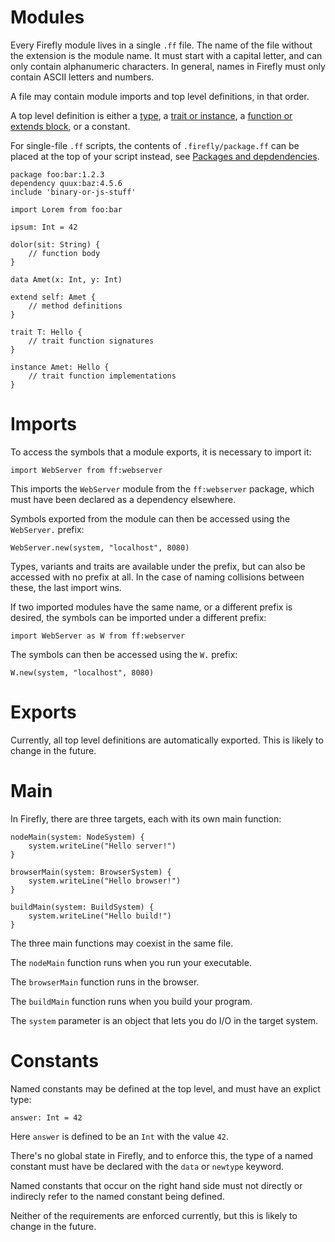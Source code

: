 # Modules

Every Firefly module lives in a single `.ff` file. The name of the file without the extension is the module name. It must start with a capital letter, and can only contain alphanumeric characters. In general, names in Firefly must only contain ASCII letters and numbers.

A file may contain module imports and top level definitions, in that order.

A top level definition is either a [type](user-defined-types), a [trait or instance](traits-and-instances), a [function or extends block](functions-and-methods), or a constant.

For single-file `.ff` scripts, the contents of `.firefly/package.ff` can be placed at the top of your script instead, see [Packages and depdendencies](packages-and-dependencies).

```firefly
package foo:bar:1.2.3
dependency quux:baz:4.5.6
include 'binary-or-js-stuff'

import Lorem from foo:bar

ipsum: Int = 42

dolor(sit: String) {
    // function body
}

data Amet(x: Int, y: Int)

extend self: Amet {
    // method definitions
}

trait T: Hello {
    // trait function signatures
}

instance Amet: Hello {
    // trait function implementations
}
```



# Imports

To access the symbols that a module exports, it is necessary to import it:

```firefly
import WebServer from ff:webserver
```

This imports the `WebServer` module from the `ff:webserver` package, which must have been declared as a dependency elsewhere.

Symbols exported from the module can then be accessed using the `WebServer.` prefix:

```firefly
WebServer.new(system, "localhost", 8080)
```

Types, variants and traits are available under the prefix, but can also be accessed with no prefix at all. In the case of naming collisions between these, the last import wins.

If two imported modules have the same name, or a different prefix is desired, the symbols can be imported under a different prefix:

```firefly
import WebServer as W from ff:webserver
```

The symbols can then be accessed using the `W.` prefix:

```firefly
W.new(system, "localhost", 8080)
```


# Exports

Currently, all top level definitions are automatically exported. This is likely to change in the future.


# Main

In Firefly, there are three targets, each with its own main function:

```firefly
nodeMain(system: NodeSystem) {
    system.writeLine("Hello server!")
}

browserMain(system: BrowserSystem) {
    system.writeLine("Hello browser!")
}

buildMain(system: BuildSystem) {
    system.writeLine("Hello build!")
}
```

The three main functions may coexist in the same file.

The `nodeMain` function runs when you run your executable.

The `browserMain` function runs in the browser.

The `buildMain` function runs when you build your program.

The `system` parameter is an object that lets you do I/O in the target system.


# Constants

Named constants may be defined at the top level, and must have an explict type:

```firefly
answer: Int = 42
```

Here `answer` is defined to be an `Int` with the value `42`.

There's no global state in Firefly, and to enforce this, the type of a named constant must have be declared with the `data` or `newtype` keyword.

Named constants that occur on the right hand side must not directly or indirecly refer to the named constant being defined.

Neither of the requirements are enforced currently, but this is likely to change in the future.
